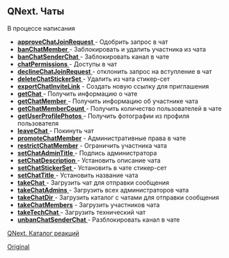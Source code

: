 ## QNext. Чаты

В процессе написания






 * [**approveChatJoinRequest** ](/docs-test/ph/reactions/approvechatjoinrequest)- Одобрить запрос в чат
 * [**banChatMember** ](/docs-test/ph/reactions/kickchatmember)- Заблокировать и удалить участника из чата
 * [**banChatSenderChat** ](/docs-test/ph/reactions/banchatsenderchat)- Заблокировать канал в чате
 * [**chatPermissions** ](/docs-test/ph/reactions/chatpermissions)- Доступы в чат
 * [**declineChatJoinRequest** ](/docs-test/ph/reactions/declinechatjoinrequest)- отклонить запрос на вступление в чат
 * [**deleteChatStickerSet** ](/docs-test/ph/reactions/deletechatstickerset)- Удалить из чата стикер-сет
 * [**exportChatInviteLink**](/docs-test/ph/reactions/exportchatinvitelink) - Создать новую ссылку для приглашения
 * [**getChat** ](/docs-test/ph/reactions/getchat)- Получить информацию о чате
 * [**getChatMember** ](/docs-test/ph/reactions/getchatmember)- Получить информацию об участнике чата
 * [**getChatMemberCount** ](/docs-test/ph/reactions/getchatmembercount)- Получить количество пользователей в чате
 * [**getUserProfilePhotos** ](/docs-test/ph/reactions/getuserprofilephotos)- Получить фотографии из профиля пользователя
 * [**leaveChat** ](/docs-test/ph/reactions/leavechat)- Покинуть чат
 * [**promoteChatMember**](/docs-test/ph/reactions/promotechatmember) - Административные права в чате
 * [**restrictChatMember**](/docs-test/ph/reactions/restrictchatmember) - Ограничить участника чата
 * [**setChatAdminTitle** ](/docs-test/ph/reactions/setchatadmintitle)- Подпись администратора
 * [**setChatDescription** ](/docs-test/ph/reactions/setchatdescription)- Установить описание чата 
 * [**setChatStickerSet** ](/docs-test/ph/reactions/setchatstickerset)- Установить в чате стикер-сет
 * [**setChatTitle** ](/docs-test/ph/reactions/setchattitle)- Установить название чата
 * [**takeChat** ](/docs-test/ph/reactions/takechat)- Загрузить чат для отправки сообщения
 * [**takeChatAdmins** ](/docs-test/ph/reactions/takechatadmins)- Загрузить всех администраторов чата
 * [**takeChatDir** ](/docs-test/ph/reactions/takechatdir)- Загрузить каталог с чатами  для отправки сообщения
* [  **takeChatMembers**](/docs-test/ph/reactions/takechatmembers) - Загрузить участников чата
 * [**takeTechChat**  ](/docs-test/ph/reactions/taketechchat)- Загрузить технический чат
 * [**unbanChatSenderChat**  ](/docs-test/ph/reactions/unbanchatsenderchat)- Разблокировать канал в чате





[QNext. Каталог реакций](/docs-test/ph/reactions)
  
[Original](https://telegra.ph/QNext-admin-chat-about-07-05)